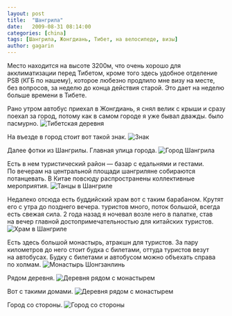 ```yaml
---
layout: post
title:  "Шангрила"
date:   2009-08-31 08:14:00
categories: [china]
tags: [Шангрила, Жонгдиань, Тибет, на велосипеде, визы]
author: gagarin
---
```



Место находится на&#160;высоте 3200м, что очень хорошо для акклиматизации перед Тибетом, кроме того здесь удобное отделение PSB (КГБ по&#160;нашему), которое любезно продлило мне визу на&#160;месте, без вопросов, за&#160;неделю до&#160;конца действия старой. Это дает на&#160;неделю больше времени в&#160;Тибете.

Рано утром автобус приехал в&#160;Жонгдиань, я&#160;снял велик с&#160;крыши и&#160;сразу поехал за&#160;город, потому как в&#160;самом городе я&#160;уже бывал дважды. было пасмурно.
![Тибетская деревня](tibetskaya-derevnya.jpg)   

На&#160;въезде в&#160;город стоит вот такой знак.
![Знак](welcomeoncemorepresence.jpg)   

Далее фотки из&#160;Шангрилы. Главная улица города.
![Город Шангрила](gorod-shangrila.jpg)   

Есть в&#160;нем туристический район&#160;&#8212; базар с&#160;едальнями и&#160;гестами. По&#160;вечерам на&#160;центральной площади шангриляне собираются потанцевать. В&#160;Китае повсюду распространены коллективные мероприятия.
![Танцы в Шангриле](tantsy-v-shangrile.jpg)   

Недалеко отсюда есть буддийский храм вот с&#160;таким барабаном. Крутят его с&#160;утра до&#160;позднего вечера. туристов много, поток большой, всегда есть свежая сила. 2&#160;года назад я&#160;ночевал возле него в&#160;палатке, став на&#160;вечер главной достопримечательностью для китайских туристов.
![Храм в Шангриле](khram-v-shangrile.jpg)   

Есть здесь большой монастырь, атракшн для туристов. За&#160;пару километров до&#160;него стоит будка с&#160;билетами, оттуда туристов везут на&#160;автобусах. Будку с&#160;билетами и&#160;автобусом можно объехать справа по&#160;холмам.
![Монастырь Шонгзанлинь](monastyr'-shongzanlin'.jpg)   

Рядом деревня.
![Деревня рядом с монастырем](derevnya-ryadom-s-monastyrem.jpg)   

Вот с&#160;такими домами.
![Деревня рядом с монастырем](derevnya-ryadom-s-monastyrem-2.jpg)   

Город со&#160;стороны.
![Город со стороны](gorod-so-storony.jpg)   

  [1]: /shangrila/tibetanvilage-thumb.jpg
  [2]: /shangrila/tibetanvilage.jpg
  [3]: /shangrila/aroundshangrila-thumb.jpg
  [4]: /shangrila/aroundshangrila.jpg
  [5]: /shangrila/welcomeoncemorepresence-thumb.jpg
  [6]: /shangrila/welcomeoncemorepresence.jpg
  [7]: /shangrila/shangrilatown-thumb.jpg
  [8]: /shangrila/shangrilatown.jpg
  [9]: /shangrila/shangriladance-thumb.jpg
  [10]: /shangrila/shangriladance.jpg
  [11]: /shangrila/shangrilatemple-thumb.jpg
  [12]: /shangrila/shangrilatemple.jpg
  [13]: /shangrila/songzanlinmonastery2-thumb.jpg
  [14]: /shangrila/songzanlinmonastery2.jpg
  [15]: /shangrila/songzanlinmonasteryvilage2-thumb.jpg
  [16]: /shangrila/songzanlinmonasteryvilage2.jpg
  [17]: /shangrila/songzanlinmonasteryvilage-thumb.jpg
  [18]: /shangrila/songzanlinmonasteryvilage.jpg
  [19]: /shangrila/songzanlinmonasteryvilage3-resize-thumb.jpg
  [20]: /shangrila/songzanlinmonasteryvilage3-resize.jpg
  [21]: /shangrila/shfrommountain-thumb.jpg
  [22]: /shangrila/shfrommountain.jpg
